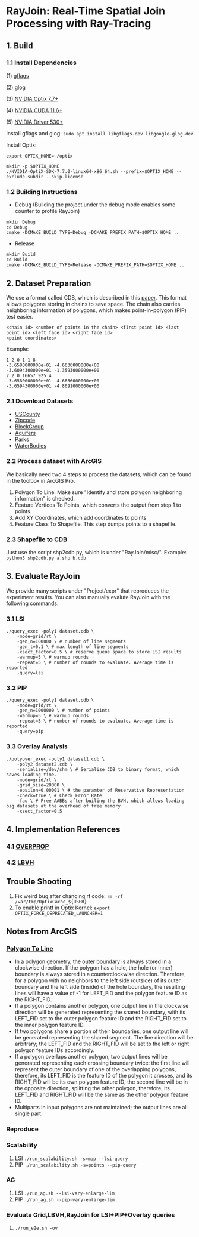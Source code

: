 # RayJoin: Real-Time Spatial Join Processing with Ray-Tracing

## 1. Build

### 1.1 Install Dependencies
(1) [gflags](https://github.com/gflags/gflags)

(2) [glog](https://github.com/google/glog)

(3) [NVIDIA Optix 7.7+](https://developer.nvidia.com/designworks/optix/download)

(4) [NVIDIA CUDA 11.6+](https://developer.nvidia.com/cuda-11-6-0-download-archive)

(5) [NVIDIA Driver 530+](https://www.nvidia.com/download/index.aspx)

Install gflags and glog:
`sudo apt install libgflags-dev libgoogle-glog-dev`

Install Optix: 
```shell
export OPTIX_HOME=~/optix

mkdir -p $OPTIX_HOME
./NVIDIA-OptiX-SDK-7.7.0-linux64-x86_64.sh --prefix=$OPTIX_HOME --exclude-subdir --skip-license
```

### 1.2 Building Instructions

- Debug (Building the project under the debug mode enables some counter to profile RayJoin)
```shell
mkdir Debug
cd Debug
cmake -DCMAKE_BUILD_TYPE=Debug -DCMAKE_PREFIX_PATH=$OPTIX_HOME ..
```

- Release
```shell
mkdir Build
cd Build
cmake -DCMAKE_BUILD_TYPE=Release -DCMAKE_PREFIX_PATH=$OPTIX_HOME ..
```

## 2. Dataset Preparation

We use a format called CDB, which is described in this [paper](https://dl.acm.org/doi/abs/10.1145/2835185.2835188).
This format allows polygons storing in chains to save space. The chain also carries neighboring information of polygons, 
which makes point-in-polygon (PIP) test easier.
```
<chain id> <number of points in the chain> <first point id> <last point id> <left face id> <right face id>
<point coordinates>
```
Example:
```text
1 2 0 1 1 8
-3.6580000000e+01 -4.6636000000e+00
-3.6094300000e+01 -1.3593000000e+00
2 2 0 16657 925 4
-3.6580000000e+01 -4.6636000000e+00
-3.6594300000e+01 -4.8691000000e+00
```

### 2.1 Download Datasets
- [USCounty](https://www.arcgis.com/home/item.html?id=14c5450526a8430298b2fa74da12c2f4)
- [Zipcode](https://www.arcgis.com/home/item.html?id=d6f7ee6129e241cc9b6f75978e47128b)
- [BlockGroup](https://www.arcgis.com/home/item.html?id=1c924a53319a491ab43d5cb1d55d8561)
- [Aquifers](https://www.arcgis.com/home/item.html?id=d2ce672fda1f44089af659b629d11458)
- [Parks](https://www.arcgis.com/home/item.html?id=f092c20803a047cba81fbf1e30eff0b5)
- [WaterBodies](https://www.arcgis.com/home/item.html?id=48c77cbde9a0470fb371f8c8a8a7421a)

### 2.2 Process dataset with ArcGIS
We basically need two 4 steps to process the datasets, which can be found in the toolbox in ArcGIS Pro. 
1. Polygon To Line. Make sure "Identify and store polygon neighboring information" is checked.
2. Feature Vertices To Points, which converts the output from step 1 to points.
3. Add XY Coordinates, which add coordinates to points
4. Feature Class To Shapefile. This step dumps points to a shapefile.

### 2.3 Shapefile to CDB
Just use the script shp2cdb.py, which is under "RayJoin/misc/". Example: `python3 shp2cdb.py a.shp b.cdb`

## 3. Evaluate RayJoin
We provide many scripts under "Project/expr" that reproduces the experiment results. You can also manually
evalute RayJoin with the following commands.

### 3.1 LSI
```shell
./query_exec -poly1 dataset.cdb \
    -mode=grid/rt \
    -gen_n=100000 \ # number of line segments
    -gen_t=0.1 \ # max length of line segments
    -xsect_factor=0.5 \ # reserve queue space to store LSI results
    -warmup=5 \ # warmup rounds
    -repeat=5 \ # number of rounds to evaluate. Average time is reported
    -query=lsi
```

### 3.2 PIP
```shell
./query_exec -poly1 dataset.cdb \
    -mode=grid/rt \
    -gen_n=1000000 \ # number of points
    -warmup=5 \ # warmup rounds
    -repeat=5 \ # number of rounds to evaluate. Average time is reported
    -query=pip
```

### 3.3 Overlay Analysis
```shell
./polyover_exec -poly1 dataset1.cdb \
    -poly2 dataset2.cdb \
    -serialize=/dev/shm \ # Serialize CDB to binary format, which saves loading time.
    -mode=grid/rt \
    -grid_size=20000 \
    -epsilon=0.00001 \ # the paramter of Reservative Representation
    -check=true \ # Check Error Rate
    -fau \ # Free AABBs after builing the BVH, which allows loading big datasets at the overhead of free memory 
    -xsect_factor=0.5

```

## 4. Implementation References
### 4.1 [OVERPROP](https://wrfranklin.org/pmwiki/pmwiki.php/Research/OverlayingTwoMaps)
### 4.2 [LBVH](https://github.com/ToruNiina/lbvh)


## Trouble Shooting

1. Fix weird bug after changing rt code: `rm -rf /var/tmp/OptixCache_${USER}`
2. To enable printf in Optix Kernel: `export OPTIX_FORCE_DEPRECATED_LAUNCHER=1`

## Notes from ArcGIS

### [Polygon To Line](https://desktop.arcgis.com/en/arcmap/latest/tools/data-management-toolbox/polygon-to-line.htm)
- In a polygon geometry, the outer boundary is always stored in a clockwise direction. If the polygon has a hole, the hole (or inner) boundary is always stored in a counterclockwise direction. Therefore, for a polygon with no neighbors to the left side (outside) of its outer boundary and the left side (inside) of the hole boundary, the resulting lines will have a value of -1 for LEFT_FID and the polygon feature ID as the RIGHT_FID.
- If a polygon contains another polygon, one output line in the clockwise direction will be generated representing the shared boundary, with its LEFT_FID set to the outer polygon feature ID and the RIGHT_FID set to the inner polygon feature ID.
- If two polygons share a portion of their boundaries, one output line will be generated representing the shared segment. The line direction will be arbitrary; the LEFT_FID and the RIGHT_FID will be set to the left or right polygon feature IDs accordingly.
- If a polygon overlaps another polygon, two output lines will be generated representing each crossing boundary twice: the first line will represent the outer boundary of one of the overlapping polygons, therefore, its LEFT_FID is the feature ID of the polygon it crosses, and its RIGHT_FID will be its own polygon feature ID; the second line will be in the opposite direction, splitting the other polygon, therefore, its LEFT_FID and RIGHT_FID will be the same as the other polygon feature ID.
- Multiparts in input polygons are not maintained; the output lines are all single part.


### Reproduce
### Scalability
1. LSI `./run_scalability.sh -s=map --lsi-query`
2. PIP `./run_scalability.sh -s=points --pip-query`
### AG
1. LSI `./run_ag.sh --lsi-vary-enlarge-lim`
2. PIP `./run_ag.sh --pip-vary-enlarge-lim`
### Evaluate Grid,LBVH,RayJoin for LSI+PIP+Overlay queries
1. `./run_e2e.sh -ov`